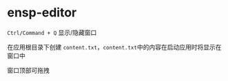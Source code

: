 # ensp-editor

`Ctrl/Command + Q` 显示/隐藏窗口

在应用根目录下创建 `content.txt`，`content.txt`中的内容在启动应用时将显示在窗口中

窗口顶部可拖拽
